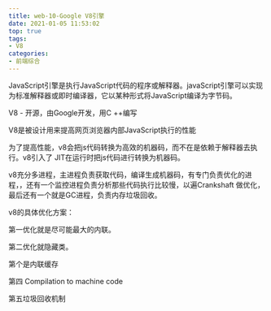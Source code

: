 ```yaml
---
title: web-10-Google V8引擎
date: 2021-01-05 11:53:02
top: true
tags:
- V8
categories:
- 前端综合
---
```

JavaScript引擎是执行JavaScript代码的程序或解释器。javaScript引擎可以实现为标准解释器或即时编译器，它以某种形式将JavaScript编译为字节码。
<!--more-->
V8 - 开源，由Google开发，用C ++编写

V8是被设计用来提高网页浏览器内部JavaScript执行的性能

为了提高性能，v8会把js代码转换为高效的机器码，而不在是依赖于解释器去执行。v8引入了
JIT在运行时把js代码进行转换为机器码。

v8充分多进程，主进程负责获取代码，编译生成机器码，有专门负责优化的进程，，还有一个监控进程负责分析那些代码执行比较慢，以遍Crankshaft 做优化，最后还有一个就是GC进程，负责内存垃圾回收。

v8的具体优化方案：

第一优化就是尽可能最大的内联。

第二优化就隐藏类。

第个是内联缓存

第四 Compilation to machine code

第五垃圾回收机制